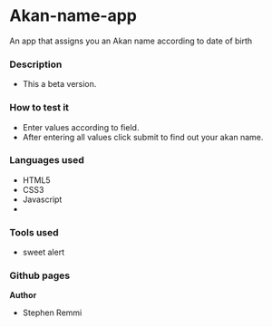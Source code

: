 # Akan-name-app
An app that assigns you an Akan name according to date of birth

### Description
- This a beta version.


### How to test it
- Enter values according to field.
- After entering all values click submit to find out your akan name. 

### Languages used
- HTML5
- CSS3
- Javascript
- 
### Tools used
- sweet alert

### Github pages

**Author**
- Stephen Remmi




